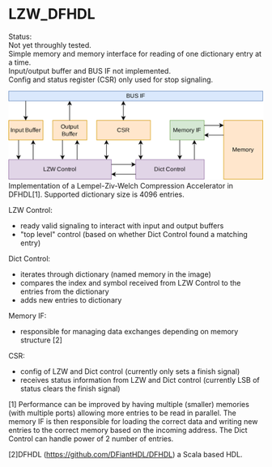 # LZW_DFHDL

Status:  
Not yet throughly tested.  
Simple memory and memory interface for reading of one dictionary entry at a time.  
Input/output buffer and BUS IF not implemented.  
Config and status register (CSR) only used for stop signaling.  


![LZWArch](imgs/LZW_structure.drawio.png)
Implementation of a Lempel-Ziv-Welch Compression Accelerator in DFHDL\[1\]. Supported dictionary size is 4096 entries.

LZW Control: 
* ready valid signaling to interact with input and output buffers
* "top level" control (based on whether Dict Control found a matching entry)

Dict Control:
* iterates through dictionary (named memory in the image) 
* compares the index and symbol received from LZW Control to the entries from the dictionary
* adds new entries to dictionary

Memory IF:
* responsible for managing data exchanges depending on memory structure \[2\] 

CSR:
* config of LZW and Dict control (currently only sets a finish signal)
* receives status information from LZW and Dict control (currently LSB of status clears the finish signal)



\[1\] Performance can be improved by having multiple (smaller) memories (with multiple ports) allowing more entries to be read in parallel. The memory IF is then responsible for loading the correct data and writing new entries to the correct memory based on the incoming address. The Dict Control can handle power of 2 number of entries.

\[2\]DFHDL (https://github.com/DFiantHDL/DFHDL) a Scala based HDL.



